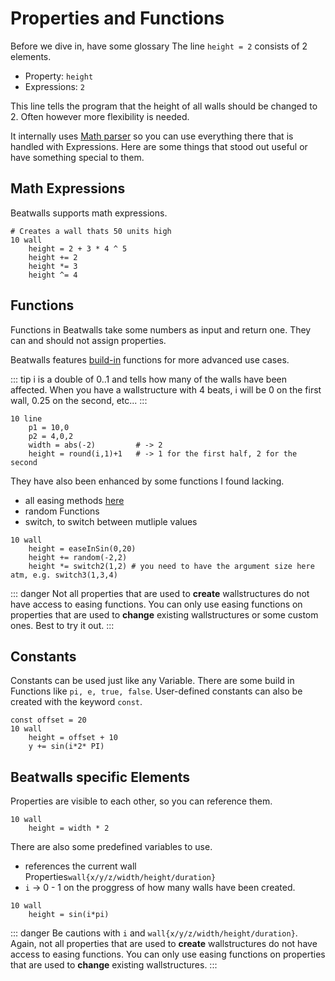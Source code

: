 # Properties and Functions

Before we dive in, have some glossary
The line `height = 2` consists of 2 elements.
- Property: `height`
- Expressions: `2`

This line tells the program that the height of all walls should be changed to 2.
Often however more flexibility is needed.

It internally uses [Math parser](http://mathparser.org) so you can use everything there that is handled with Expressions.
Here are some things that stood out useful or have something special to them.

## Math Expressions

Beatwalls supports math expressions. 

```
# Creates a wall thats 50 units high
10 wall
    height = 2 + 3 * 4 ^ 5
    height += 2
    height *= 3
    height ^= 4
```

## Functions

Functions in Beatwalls take some numbers as input and return one. 
They can and should not assign properties. 

Beatwalls features [build-in](https://www.objecthunter.net/exp4j/#Built-in_functions)
functions for more advanced use cases.

::: tip
i is a double of 0..1 and tells how many of the walls have been affected.
When you have a wallstructure with 4 beats, i will be 0 on the first wall, 0.25 on the second, etc...
:::

```
10 line
    p1 = 10,0
    p2 = 4,0,2
    width = abs(-2)         # -> 2
    height = round(i,1)+1   # -> 1 for the first half, 2 for the second
```

They have also been enhanced by some functions I found lacking.
- all easing methods [here](https://easings.net/)
- random Functions
- switch, to switch between mutliple values 

```
10 wall
    height = easeInSin(0,20)
    height += random(-2,2)
    height *= switch2(1,2) # you need to have the argument size here atm, e.g. switch3(1,3,4)
```

::: danger
Not all properties that are used to __create__ wallstructures do not have access to easing functions. 
You can only use easing functions on properties that are used to __change__ existing wallstructures or some custom ones. Best to try it out.
:::

## Constants

Constants can be used just like any Variable. There are some build in Functions like `pi, e, true, false`.
User-defined constants can also be created with the keyword `const`.

```
const offset = 20
10 wall
    height = offset + 10
    y += sin(i*2* PI)
```

## Beatwalls specific Elements

Properties are visible to each other, so you can reference them.

```
10 wall
    height = width * 2
```

There are also some predefined variables to use. 
- references the current wall Properties`wall{x/y/z/width/height/duration}` 
- `i` -> 0 - 1 on the proggress of how many walls have been created.

```
10 wall
    height = sin(i*pi)
```

::: danger
Be cautions with `i` and `wall{x/y/z/width/height/duration}`.
Again, not all properties that are used to __create__ wallstructures do not have access to easing functions. 
You can only use easing functions on properties that are used to __change__ existing wallstructures.
:::
